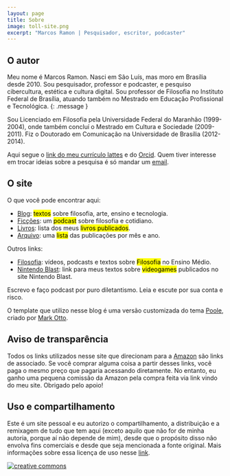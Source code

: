 ```yaml
---
layout: page
title: Sobre
image: toll-site.png
excerpt: "Marcos Ramon | Pesquisador, escritor, podcaster"
---
```


## O autor

Meu nome é Marcos Ramon. Nasci em São Luís, mas moro em Brasília desde 2010. Sou pesquisador, professor e podcaster, e pesquiso cibercultura, estética e cultura digital. Sou professor de Filosofia no Instituto Federal de Brasília, atuando também no Mestrado em Educação Profissional e Tecnológica.
{: .message }

Sou Licenciado em Filosofia pela Universidade Federal do Maranhão (1999-2004), onde também concluí o Mestrado em Cultura e Sociedade (2009-2011). Fiz o Doutorado em Comunicação na Universidade de Brasília (2012-2014). 

Aqui segue o [link do meu currículo lattes](http://lattes.cnpq.br/9538072103558772) e do [Orcid](https://orcid.org/0000-0002-8720-8706). Quem tiver interesse em trocar ideias sobre a pesquisa é só mandar um [email](mailto:contato@marcosramon.net). 

## O site

O que você pode encontrar aqui:

 - [Blog](https://marcosramon.net/blog): <mark>textos</mark> sobre filosofia, arte, ensino e tecnologia.
 - [Ficções](https://marcosramon.net/ficcoes): um <mark>podcast</mark> sobre filosofia e cotidiano.
 - [Livros](https://marcosramon.net/livros): lista dos meus <mark>livros publicados</mark>.
 - [Arquivo](https://marcosramon.net/archive): uma <mark>lista</mark> das publicações por mês e ano.

Outros links: 

 - [Filosofia](https://marcosramon.net/filosofia): vídeos, podcasts e textos sobre <mark>Filosofia</mark> no Ensino Médio.
 - [Nintendo Blast](https://www.google.com/search?ei=1YvaXvuqFbay5OUPkOw1&q=marcos+ramon+site%3Anintendoblast.com.br&oq=marcos+ramon+site%3Anintendoblast.com.br&gs_lcp=CgZwc3ktYWIQA1DiFFjiFGCfGGgAcAB4AIAB1QGIAdUBkgEDMi0xmAEAoAECoAEBqgEHZ3dzLXdpeg&sclient=psy-ab&ved=0ahUKEwi76cCBpOvpAhU2GbkGHRB2DQAQ4dUDCAw&uact=5): link para meus textos sobre <mark>videogames</mark> publicados no site Nintendo Blast.
 
Escrevo e faço podcast por puro diletantismo. Leia e escute por sua conta e risco.

O template que utilizo nesse blog é uma versão customizada do tema [Poole](https://getpoole.com), criado por [Mark Otto](https://twitter.com/mdo).

## Aviso de transparência

Todos os links utilizados nesse site que direcionam para a [Amazon](https://amzn.to/2WsZMV7) são links de associado. Se você comprar alguma coisa a partir desses links, você paga o mesmo preço que pagaria acessando diretamente. No entanto, eu ganho uma pequena comissão da Amazon pela compra feita via link vindo do meu site. Obrigado pelo apoio!
             
## Uso e compartilhamento

Este é um site pessoal e eu autorizo o compartilhamento, a distribuição e a remixagem de tudo que tem aqui (exceto aquilo que não for de minha autoria, porque aí não depende de mim), desde que o propósito disso não envolva fins comerciais e desde que seja mencionada a fonte original. Mais informações sobre essa licença de uso nesse [link](http://creativecommons.org/licenses/by-nc-sa/3.0/br/).
     
[![creative commons](http://i.creativecommons.org/l/by-nc-sa/3.0/br/88x31.png)](http://creativecommons.org/licenses/by-nc-sa/3.0/br/)
